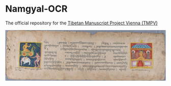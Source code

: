 # Namgyal-OCR
The official repository for the [Tibetan Manuscript Project Vienna (TMPV)](https://tmpv.univie.ac.at)

![alt text](https://github.com/eric86y/Namgyal-OCR/blob/main/SampleData/I2KG2290420003.jpg?raw=true)
